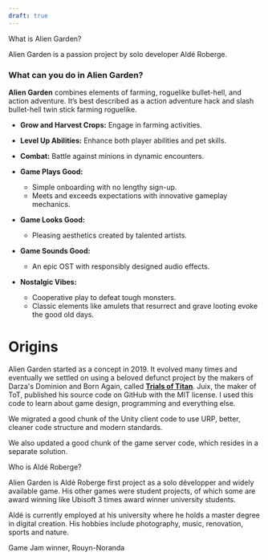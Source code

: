```yaml
---
draft: true
---
```

What is Alien Garden?  
  
Alien Garden is a passion project by solo developer Aldé Roberge.  




### What can you do in Alien Garden?

**Alien Garden** combines elements of farming, roguelike bullet-hell, and action adventure. It’s best described as a action adventure hack and slash bullet-hell twin stick farming roguelike.

- **Grow and Harvest Crops:** Engage in farming activities.
- **Level Up Abilities:** Enhance both player abilities and pet skills.
- **Combat:** Battle against minions in dynamic encounters.





- **Game Plays Good:**
    - Simple onboarding with no lengthy sign-up.
    - Meets and exceeds expectations with innovative gameplay mechanics.
- **Game Looks Good:**
    - Pleasing aesthetics created by talented artists.
- **Game Sounds Good:**
    - An epic OST with responsibly designed audio effects.
- **Nostalgic Vibes:**
    - Cooperative play to defeat tough monsters.
    - Classic elements like amulets that resurrect and grave looting evoke the good old days.


# Origins

Alien Garden started as a concept in 2019. It evolved many times and eventually we settled on using a beloved defunct project by the makers of Darza's Dominion and Born Again, called [**Trials of Titan**](https://github.com/Unnamed-Studios-LLC/Trials-Of-Titan). Juix, the maker of ToT, published his source code on GitHub with the MIT license. I used this code to learn about game design, programming and everything else.

We migrated a good chunk of the Unity client code to use URP, better, cleaner code structure and modern standards. 

We also updated a good chunk of the game server code, which resides in a separate solution.

  
  
Who is Aldé Roberge?  
  
Alien Garden is Aldé Roberge first project as a solo développer and widely available game. His other games were student projects, of which some are award winning like Ubisoft 3 times award winner university students.  
  
Aldé is currently employed at his university where he holds a master degree in digital creation. His hobbies include photography, music, renovation, sports and nature.  
  
Game Jam winner, Rouyn-Noranda